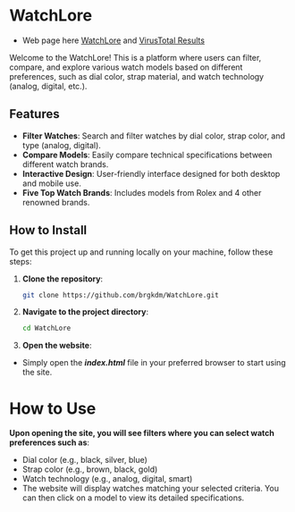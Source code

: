 # WatchLore
- Web page here [WatchLore](https://watchlore-ab516.web.app/) and [VirusTotal Results](https://www.virustotal.com/gui/domain/watchlore-ab516.web.app)

Welcome to the WatchLore!
This is a platform where users can filter, compare, 
and explore various watch models based on different 
preferences, such as dial color, strap material, 
and watch technology (analog, digital, etc.).

## Features
- **Filter Watches**: Search and filter watches by dial color, strap color, and type (analog, digital).
- **Compare Models**: Easily compare technical specifications between different watch brands.
- **Interactive Design**: User-friendly interface designed for both desktop and mobile use.
- **Five Top Watch Brands**: Includes models from Rolex and 4 other renowned brands.

## How to Install
To get this project up and running locally on your machine, follow these steps:

1. **Clone the repository**:
   ```bash
   git clone https://github.com/brgkdm/WatchLore.git
2. **Navigate to the project directory**:
   ```bash
   cd WatchLore
3. **Open the website**: 
- Simply open the **_index.html_** file in your preferred browser to start using the site.

# How to Use

**Upon opening the site, you will see filters where you can select watch preferences such as**:
- Dial color (e.g., black, silver, blue)
- Strap color (e.g., brown, black, gold)
- Watch technology (e.g., analog, digital, smart)
- The website will display watches matching your selected criteria. You can then click on a model to view its detailed specifications.
